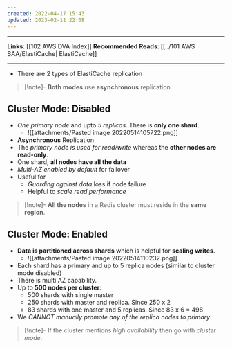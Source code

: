 ```yaml
---
created: 2022-04-17 15:43
updated: 2023-02-11 22:08
---
```

---
**Links**: [[102 AWS DVA Index]]
**Recommended Reads**: [[../101 AWS SAA/ElastiCache| ElastiCache]]

---
- There are 2 types of ElastiCache replication

> [!note]- **Both modes** use **asynchronous** replication.

## Cluster Mode: Disabled
- *One primary node* and upto *5 replicas*. There is **only one shard**.
	- ![[attachments/Pasted image 20220514105722.png]]
- **Asynchronous** Replication
- The *primary node is used for read/write* whereas the **other nodes are read-only**.
- One shard, **all nodes have all the data**
- *Multi-AZ enabled by default* for failover
- Useful for 
	- *Guarding against data* loss if node failure
	- Helpful to *scale read performance*

> [!note]- **All the nodes** in a Redis cluster must reside in the **same region**.

## Cluster Mode: Enabled
- **Data is partitioned across shards** which is helpful for **scaling writes**.
	- ![[attachments/Pasted image 20220514110232.png]]
- Each shard has a primary and up to 5 replica nodes (similar to cluster mode disabled)
- There is multi AZ capability.
- Up to **500 nodes per cluster**:
	- 500 shards with single master
	- 250 shards with master and replica. Since 250 x 2
	- 83 shards with one master and 5 replicas. Since 83 x 6 = 498
- We *CANNOT manually promote any of the replica nodes to primary*.

> [!note]- If the cluster mentions *high availability* then go with *cluster mode*.
